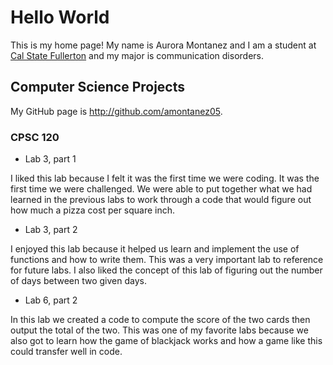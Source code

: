 
# Hello World

This is my home page! My name is Aurora Montanez and I am a student at [Cal State Fullerton](http://www.fullerton.edu/) and my major is communication disorders.

## Computer Science Projects

My GitHub page is http://github.com/amontanez05.

### CPSC 120

*   Lab 3, part 1

I liked this lab because I felt it was the first time we were coding. It was the first time we were challenged. We were able to put together what we had learned in the previous labs to work through a code that would figure out how much a pizza cost per square inch.

*   Lab 3, part 2

I enjoyed this lab because it helped us learn and implement the use of functions and how to write them. This was a very important lab to reference for future labs. I also liked the concept of this lab of figuring out the number of days between two given days.

*   Lab 6, part 2

In this lab we created a code to compute the score of the two cards then output the total of the two. This was one of my favorite labs because we also got to learn how the game of blackjack works and how a game like this could transfer well in code.

